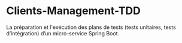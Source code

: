 # Clients-Management-TDD
La préparation et l'exécution des plans de tests (tests unitaires, tests d’intégration) d’un micro-service Spring Boot.
